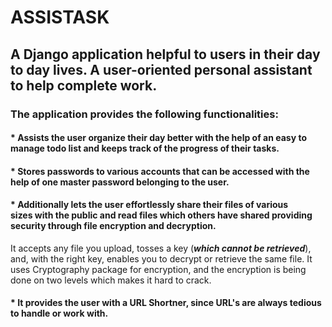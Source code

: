 # ASSISTASK
   ## A Django application helpful to users in their day to day lives. A user-oriented personal assistant to help complete work. 
### The application provides the following functionalities: 

#### * Assists the user organize their day better with the help of an easy to manage todo list and keeps track of the progress of their tasks.

#### * Stores passwords to various accounts that can be accessed with the help of one master password belonging to the user.

#### * Additionally lets the user effortlessly share their files of various sizes with the public and read files which others have shared providing security through file encryption and decryption. 
It accepts any file you upload, tosses a key (***which cannot be retrieved***), and, with the right key, enables you to decrypt or retrieve the same file. It uses Cryptography package for encryption, and the encryption is being done on two levels which makes it hard to crack. 

#### * It provides the user with a URL Shortner, since URL's are always tedious to handle or work with. 
     

